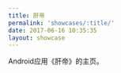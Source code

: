 ```yaml
---
title: 肝帝
permalink: 'showcases/:title/'
date: 2017-06-16 10:35:35
layout: showcase
---
```


Android应用《肝帝》的主页。